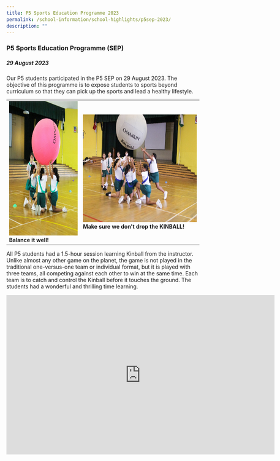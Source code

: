 ```yaml
---
title: P5 Sports Education Programme 2023
permalink: /school-information/school-highlights/p5sep-2023/
description: ""
---
```

### P5 Sports Education Programme (SEP)

##### 29 August 2023

Our P5 students participated in the P5 SEP on 29 August 2023. The objective of this programme is to expose students to sports beyond curriculum so that they can pick up the sports and lead a healthy lifestyle.

<table>
<tbody><tr>
		<td><img alt="p5sep01" src="/images/P5%20SEP%202023/balance%20it%20well!.JPG" style="width:300px;height:350px;"><b>Balance it well!</b></td>
		<td><img alt="p5sep02" src="/images/P5%20SEP%202023/make%20sure%20we%20don_t%20drop%20the%20ball!.JPG" style="width:450px;height:280px;"><b>Make sure we don't drop the KINBALL!</b></td>
</tr></tbody></table>

All P5 students had a 1.5-hour session learning Kinball from the instructor.  Unlike almost any other game on the planet, the game is not played in the traditional one-versus-one team or individual format, but it is played with three teams, all competing against each other to win at the same time. Each team is to catch and control the Kinball before it touches the ground. The students had a wonderful and thrilling time learning.

<center><iframe allowfullscreen="" allow="accelerometer; autoplay; clipboard-write; encrypted-media; gyroscope; picture-in-picture; web-share" frameborder="0" title="YouTube video player" src="https://www.youtube.com/embed/_FcRSsSrlN4?si=4DmZK6HkhZyIUiAk" height="415" width="700"></iframe></center>